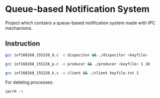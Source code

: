 # Queue-based Notification System 
Project which contains a queue-based notification system made with IPC mechanisms.

## Instruction
```bash
gcc inf160268_155228_d.c -o dispocitor && ./dispocitor <keyfile>
```

```bash
gcc inf160268_155228_p.c -o producer && ./producer <keyfile> 1 10
```

```bash
gcc inf160268_155228_k.c -o client && ./client keyfile.txt 1
```

For deleting processes:
```bash
ipcrm -a
```
